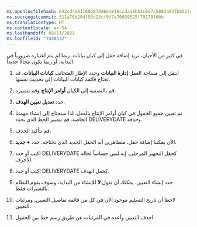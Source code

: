 ```yaml
---
ms.openlocfilehash: 642cd4201160b878d6e1818ccdaa8bb3c6e7c5883a827bb527e3b40d43b26f89
ms.sourcegitcommit: 511a76b204f93d23cf9f7a70059525f79170f6bb
ms.translationtype: HT
ms.contentlocale: ar-SA
ms.lasthandoff: 08/11/2021
ms.locfileid: "7438332"
---
```

في كثير من الأحيان، نريد إضافة حقل إلى كيان بيانات. ربما لم يتم اعتباره ضرورياً في البداية، أو ربما يكون مجالاً جديداً.

1.  انتقل إلى مساحة العمل **إدارة البيانات** وحدد الإطار المتجانب **كيانات البيانات**. قد تحتاج قائمة كيانات البيانات إلى تحديث نفسها.

2.  قم بالتصفية إلى الكيان **أوامر الإنتاج** وقم بتمييزه.

3.  حدد **تعديل تعيين الهدف**.

4.  تم تعيين جميع الحقول في كيان أوامر الإنتاج بالفعل، لذا سنحتاج إلى إنشاء مهمتنا الخاصة. قم بتمييز الخط الذي يحدد DELIVERYDATE وحذفه.

5.  قم بتأكيد الحذف.

6.  الآن يمكننا إضافة حقل، متظاهرين أنه الحقل الجديد الذي نحتاجه. حدد **+ جديد**.

7.  اكتب أو حدد DELIVERYDATE كحقل التجهيز المرحلي. إنه ليس حساساً لحالة الأحرف.

8.  اكتب أو حدد DELIVERYDATE كحقل الهدف.

9.  حدد إنشاء التعيين. يمكنك أن تقول **لا** للإنشاء من البداية، وسوف يقوم النظام بالتغييرات فقط.

10. لاحظ أن تاريخ التسليم موجود الآن في كل من قائمة تفاصيل التعيين، ومرئيات التعيين.

11.  احذف التعيين وأعده في المرئيات عن طريق رسم خط بين الحقول.
